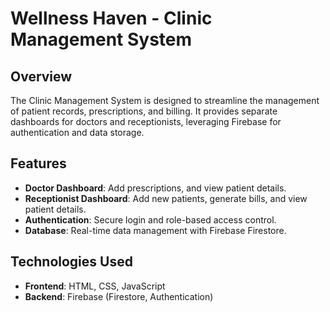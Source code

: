 # Wellness Haven - Clinic Management System

## Overview

The Clinic Management System is designed to streamline the management of patient records, prescriptions, and billing. It provides separate dashboards for doctors and receptionists, leveraging Firebase for authentication and data storage.

## Features

- **Doctor Dashboard**: Add prescriptions, and view patient details.
- **Receptionist Dashboard**: Add new patients, generate bills, and view patient details.
- **Authentication**: Secure login and role-based access control.
- **Database**: Real-time data management with Firebase Firestore.

## Technologies Used
- **Frontend**: HTML, CSS, JavaScript
- **Backend**: Firebase (Firestore, Authentication)
